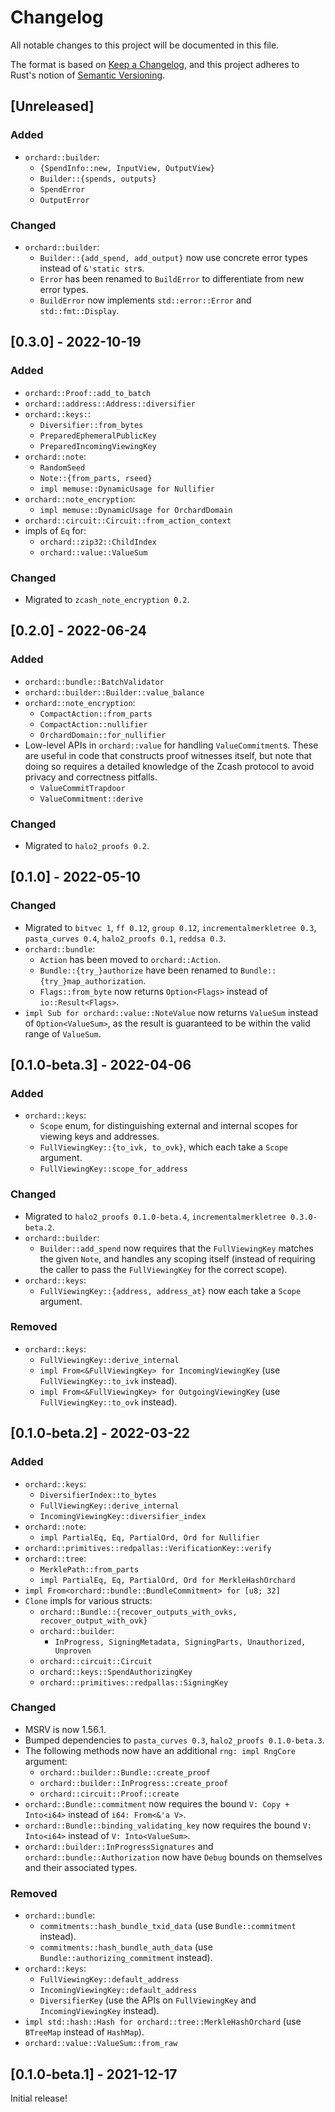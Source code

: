 # Changelog
All notable changes to this project will be documented in this file.

The format is based on [Keep a Changelog](https://keepachangelog.com/en/1.0.0/),
and this project adheres to Rust's notion of
[Semantic Versioning](https://semver.org/spec/v2.0.0.html).

## [Unreleased]
### Added
- `orchard::builder`:
  - `{SpendInfo::new, InputView, OutputView}`
  - `Builder::{spends, outputs}`
  - `SpendError` 
  - `OutputError` 

### Changed
- `orchard::builder`:
  - `Builder::{add_spend, add_output}` now use concrete error types instead of
    `&'static str`s.
  - `Error` has been renamed to `BuildError` to differentiate from new error
    types.
  - `BuildError` now implements `std::error::Error` and `std::fmt::Display`.

## [0.3.0] - 2022-10-19
### Added
- `orchard::Proof::add_to_batch`
- `orchard::address::Address::diversifier`
- `orchard::keys:`:
  - `Diversifier::from_bytes`
  - `PreparedEphemeralPublicKey`
  - `PreparedIncomingViewingKey`
- `orchard::note`:
  - `RandomSeed`
  - `Note::{from_parts, rseed}`
  - `impl memuse::DynamicUsage for Nullifier`
- `orchard::note_encryption`:
  - `impl memuse::DynamicUsage for OrchardDomain`
- `orchard::circuit::Circuit::from_action_context`
- impls of `Eq` for:
  - `orchard::zip32::ChildIndex`
  - `orchard::value::ValueSum`

### Changed
- Migrated to `zcash_note_encryption 0.2`.

## [0.2.0] - 2022-06-24
### Added
- `orchard::bundle::BatchValidator`
- `orchard::builder::Builder::value_balance`
- `orchard::note_encryption`:
  - `CompactAction::from_parts`
  - `CompactAction::nullifier`
  - `OrchardDomain::for_nullifier`
- Low-level APIs in `orchard::value` for handling `ValueCommitment`s.
  These are useful in code that constructs proof witnesses itself, but
  note that doing so requires a detailed knowledge of the Zcash protocol
  to avoid privacy and correctness pitfalls.
  - `ValueCommitTrapdoor`
  - `ValueCommitment::derive`

### Changed
- Migrated to `halo2_proofs 0.2`.

## [0.1.0] - 2022-05-10
### Changed
- Migrated to `bitvec 1`, `ff 0.12`, `group 0.12`, `incrementalmerkletree 0.3`,
  `pasta_curves 0.4`, `halo2_proofs 0.1`, `reddsa 0.3`.
- `orchard::bundle`:
  - `Action` has been moved to `orchard::Action`.
  - `Bundle::{try_}authorize` have been renamed to
    `Bundle::{try_}map_authorization`.
  - `Flags::from_byte` now returns `Option<Flags>` instead of
    `io::Result<Flags>`.
- `impl Sub for orchard::value::NoteValue` now returns `ValueSum` instead of
  `Option<ValueSum>`, as the result is guaranteed to be within the valid range
  of `ValueSum`.

## [0.1.0-beta.3] - 2022-04-06
### Added
- `orchard::keys`:
  - `Scope` enum, for distinguishing external and internal scopes for viewing
    keys and addresses.
  - `FullViewingKey::{to_ivk, to_ovk}`, which each take a `Scope` argument.
  - `FullViewingKey::scope_for_address`

### Changed
- Migrated to `halo2_proofs 0.1.0-beta.4`, `incrementalmerkletree 0.3.0-beta.2`.
- `orchard::builder`:
  - `Builder::add_spend` now requires that the `FullViewingKey` matches the
    given `Note`, and handles any scoping itself (instead of requiring the
    caller to pass the `FullViewingKey` for the correct scope).
- `orchard::keys`:
  - `FullViewingKey::{address, address_at}` now each take a `Scope` argument.

### Removed
- `orchard::keys`:
  - `FullViewingKey::derive_internal`
  - `impl From<&FullViewingKey> for IncomingViewingKey` (use
    `FullViewingKey::to_ivk` instead).
  - `impl From<&FullViewingKey> for OutgoingViewingKey` (use
    `FullViewingKey::to_ovk` instead).

## [0.1.0-beta.2] - 2022-03-22
### Added
- `orchard::keys`:
  - `DiversifierIndex::to_bytes`
  - `FullViewingKey::derive_internal`
  - `IncomingViewingKey::diversifier_index`
- `orchard::note`:
  - `impl PartialEq, Eq, PartialOrd, Ord for Nullifier`
- `orchard::primitives::redpallas::VerificationKey::verify`
- `orchard::tree`:
  - `MerklePath::from_parts`
  - `impl PartialEq, Eq, PartialOrd, Ord for MerkleHashOrchard`
- `impl From<orchard::bundle::BundleCommitment> for [u8; 32]`
- `Clone` impls for various structs:
  - `orchard::Bundle::{recover_outputs_with_ovks, recover_output_with_ovk}`
  - `orchard::builder`:
    - `InProgress, SigningMetadata, SigningParts, Unauthorized, Unproven`
  - `orchard::circuit::Circuit`
  - `orchard::keys::SpendAuthorizingKey`
  - `orchard::primitives::redpallas::SigningKey`

### Changed
- MSRV is now 1.56.1.
- Bumped dependencies to `pasta_curves 0.3`, `halo2_proofs 0.1.0-beta.3`.
- The following methods now have an additional `rng: impl RngCore` argument:
  - `orchard::builder::Bundle::create_proof`
  - `orchard::builder::InProgress::create_proof`
  - `orchard::circuit::Proof::create`
- `orchard::Bundle::commitment` now requires the bound `V: Copy + Into<i64>`
  instead of `i64: From<&'a V>`.
- `orchard::Bundle::binding_validating_key` now requires the bound
  `V: Into<i64>` instead of `V: Into<ValueSum>`.
- `orchard::builder::InProgressSignatures` and `orchard::bundle::Authorization`
  now have `Debug` bounds on themselves and their associated types.

### Removed
- `orchard::bundle`:
  - `commitments::hash_bundle_txid_data` (use `Bundle::commitment` instead).
  - `commitments::hash_bundle_auth_data` (use `Bundle::authorizing_commitment`
    instead).
- `orchard::keys`:
  - `FullViewingKey::default_address`
  - `IncomingViewingKey::default_address`
  - `DiversifierKey` (use the APIs on `FullViewingKey` and `IncomingViewingKey`
    instead).
- `impl std::hash::Hash for orchard::tree::MerkleHashOrchard` (use `BTreeMap`
  instead of `HashMap`).
- `orchard::value::ValueSum::from_raw`

## [0.1.0-beta.1] - 2021-12-17
Initial release!
